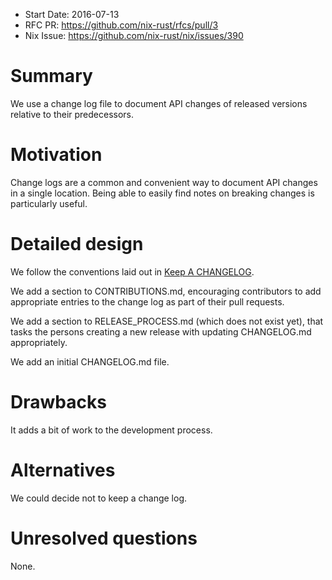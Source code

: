 - Start Date: 2016-07-13
- RFC PR: https://github.com/nix-rust/rfcs/pull/3
- Nix Issue: https://github.com/nix-rust/nix/issues/390

# Summary
[summary]: #summary

We use a change log file to document API changes of released versions relative
to their predecessors.

# Motivation
[motivation]: #motivation

Change logs are a common and convenient way to document API changes in a single
location. Being able to easily find notes on breaking changes is particularly
useful.

# Detailed design
[design]: #detailed-design

We follow the conventions laid out in [Keep A CHANGELOG](https://github.com/olivierlacan/keep-a-changelog/tree/18adb5f5be7a898d046f6a4acb93e39dcf40c4ad).

We add a section to CONTRIBUTIONS.md, encouraging contributors to add
appropriate entries to the change log as part of their pull requests.

We add a section to RELEASE_PROCESS.md (which does not exist yet), that tasks
the persons creating a new release with updating CHANGELOG.md appropriately.

We add an initial CHANGELOG.md file.

# Drawbacks
[drawbacks]: #drawbacks

It adds a bit of work to the development process.

# Alternatives
[alternatives]: #alternatives

We could decide not to keep a change log.

# Unresolved questions
[unresolved]: #unresolved-questions

None.
